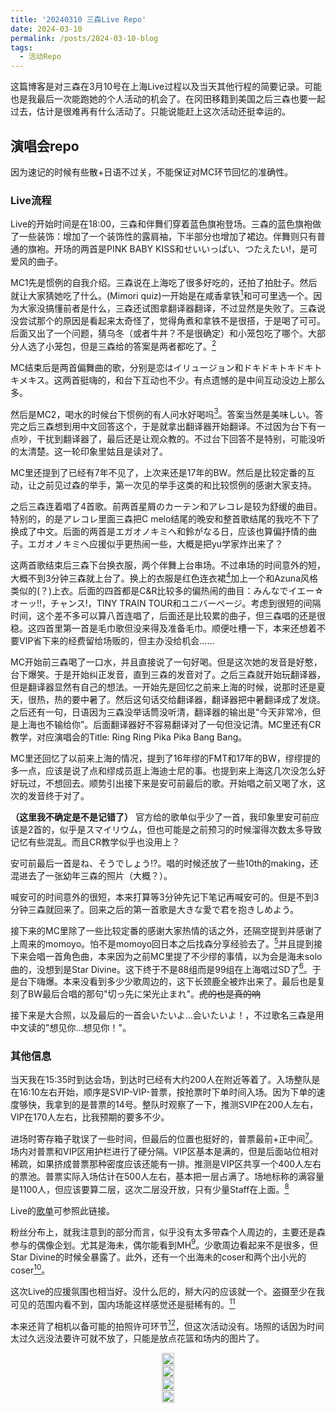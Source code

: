 ```yaml
---
title: '20240310 三森Live Repo'
date: 2024-03-10
permalink: /posts/2024-03-10-blog
tags:
  - 活动Repo
---
```


这篇博客是对三森在3月10号在上海Live过程以及当天其他行程的简要记录。可能也是我最后一次能跑她的个人活动的机会了。在冈田移籍到美国之后三森也要一起过去，估计是很难再有什么活动了。只能说能赶上这次活动还挺幸运的。

## 演唱会repo

因为速记的时候有些散+日语不过关，不能保证对MC环节回忆的准确性。

### Live流程

Live的开始时间是在18:00，三森和伴舞们穿着蓝色旗袍登场。三森的蓝色旗袍做了一些装饰：增加了一个装饰性的露肩袖，下半部分也增加了裙边。伴舞则只有普通的旗袍。开场的两首是PINK BABY KISS和せいいっぱい、つたえたい!，是可爱风的曲子。

MC1先是惯例的自我介绍。三森说在上海吃了很多好吃的，还拍了拍肚子。然后就让大家猜她吃了什么。(Mimori quiz)一开始是在咸香拿铁[^7]和可可里选一个。因为大家没搞懂前者是什么，三森还试图拿翻译器翻译，不过显然是失败了。三森说没尝试那个的原因是看起来太奇怪了，觉得角煮和拿铁不是很搭，于是喝了可可。后面又出了一个问题，猜乌冬（或者牛丼？不是很确定）和小笼包吃了哪个。大部分人选了小笼包，但是三森给的答案是两者都吃了。[^8]

MC结束后是两首偏舞曲的歌，分别是恋はイリュージョン和ドキドキトキドキトキメキス。这两首挺嗨的，和台下互动也不少。有点遗憾的是中间互动没边上那么多。

然后是MC2，喝水的时候台下惯例的有人问水好喝吗[^9]。答案当然是美味しい。答完之后三森想到用中文回答这个，于是就拿出翻译器开始翻译。不过因为台下有一点吵，干扰到翻译器了，最后还是让观众教的。不过台下回答不是特别，可能没听的太清楚。这一轮印象里姑且是读对了。

MC里还提到了已经有7年不见了，上次来还是17年的BW。然后是比较定番的互动，让之前见过森的举手，第一次见的举手这类的和比较惯例的感谢大家支持。

之后三森连着唱了4首歌。前两首星屑のカーテン和アレコレ是较为舒缓的曲目。特别的，的是アレコレ里面三森把C melo结尾的晚安和整首歌结尾的我吃不下了换成了中文。后面的两首是エガオノキミヘ和鈴がなる日，应该也算偏抒情的曲子。エガオノキミヘ应援似乎更热闹一些，大概是把yu学家炸出来了？

这两首歌结束后三森下台换衣服，两个伴舞上台串场。不过串场的时间意外的短，大概不到3分钟三森就上台了。换上的衣服是红色连衣裙[^11]加上一个和Azuna风格类似的(？)上衣。后面的四首都是C&R比较多的偏热闹的曲目：みんなでイエー☆オーッ!!，チャンス!，TINY TRAIN TOUR和ユニバーページ。考虑到很短的间隔时间，这个差不多可以算八首连唱了，后面还是比较累的曲子，但三森唱的还是很稳。这四首里第一首是毛巾歌但没来得及准备毛巾。顺便吐槽一下，本来还想着不要VIP省下来的经费留给场贩的，但主办没给机会……

MC开始前三森喝了一口水，并且直接说了一句好喝。但是这次她的发音是好憨，台下爆笑。于是开始纠正发音，直到三森的发音对了。之后三森就开始玩翻译器，但是翻译器显然有自己的想法。一开始先是回忆之前来上海的时候，说那时还是夏天，很热，热的要中暑了。然后这句话交给翻译器，翻译器把中暑翻译成了发烧。之后还有一句，日语因为三森没举话筒没听清，翻译器的输出是“今天非常冷，但是上海也不输给你”。后面翻译器好不容易翻译对了一句但没记清。MC里还有CR教学，对应演唱会的Title: Ring Ring Pika Pika Bang Bang。

MC里还回忆了以前来上海的情况，提到了16年缪的FMT和17年的BW，缪缪提的多一点，应该是说了点和缪成员逛上海迪士尼的事。也提到来上海这几次没怎么好好玩过，不想回去。顺势引出接下来是安可前最后的歌。开始唱之前又喝了水，这次的发音终于对了。

__（这里我不确定是不是记错了）__ 官方给的歌单似乎少了一首，我印象里安可前应该是2首的，似乎是スマイリウム，但也可能是之前预习的时候溜得次数太多导致记忆有些混乱。而且CR教学似乎也没用上？

安可前最后一首是ね、そうでしょう!?。唱的时候还放了一些10th的making，还混进去了一张幼年三森的照片（大概？）。

喊安可的时间意外的很短，本来打算等3分钟先记下笔记再喊安可的。但是不到3分钟三森就回来了。回来之后的第一首歌是大きな愛で君を抱きしめよう。

接下来的MC里除了一些比较定番的感谢大家热情的话之外，还隔空提到并感谢了上周来的momoyo。怕不是momoyo回日本之后找森分享经验去了。[^12]并且提到接下来会唱一首角色曲，本来因为之前MC里提了不少缪的事情，以为会是海未solo曲的，没想到是Star Divine。这下终于不是88组而是99组在上海唱过SD了[^13]。于是台下嗨爆。本来没看到多少少歌周边的，这下长颈鹿全被炸出来了。最后也是复刻了BW最后合唱的那句"切っ先に栄光止まれ"。~~虎的也是真的响~~

接下来是大合照，以及最后的一首会いたいよ…会いたいよ！，不过歌名三森是用中文读的"想见你…想见你！"。

### 其他信息

当天我在15:35时到达会场，到达时已经有大约200人在附近等着了。入场整队是在16:10左右开始，顺序是SVIP-VIP-普票，按抢票时下单时间入场。因为下单的速度够快，我拿到的是普票的14号。整队时观察了一下，推测SVIP在200人左右，VIP在170人左右，比我预期的要多不少。

进场时寄存箱子耽误了一些时间，但最后的位置也挺好的，普票最前+正中间[^1]。场内对普票和VIP区用护栏进行了硬分隔。VIP区基本是满的，但是后面站位相对稀疏，如果挤成普票那种密度应该还能有一排。推测是VIP区共享一个400人左右的票池。普票实际入场估计在500人左右，基本把一层占满了。场地标称的满容量是1100人，但应该要算二层，这次二层没开放，只有少量Staff在上面。[^2]

Live的[歌单](https://mimorin.lnk.to/10thLIVE_Shanghai)可参照此链接。

粉丝分布上，就我注意到的部分而言，似乎没有太多带森个人周边的，主要还是森参与的偶像企划。尤其是海未，偶尔能看到MH[^6]。少歌周边看起来不是很多，但Star Divine的时候全暴露了。此外，还有一个出海未的coser和两个出小光的coser[^4]。

这次Live的应援氛围也相当好。没什么厄的，掰大闪的应该就一个。盗摄至少在我可见的范围内看不到，国内场能这样感觉还是挺稀有的。[^5]

本来还背了相机以备可能的拍照许可环节[^10]，但这次活动没有。场照的话因为时间太过久远没法要许可就不放了，只能是放点花篮和场内的图片了。

<head>
  <meta charset="utf-8" />
  <title>Swiper demo</title>
  <meta name="viewport" content="width=device-width, initial-scale=1, minimum-scale=1, maximum-scale=1" />
  <!-- Link Swiper's CSS -->
  <link rel="stylesheet" href="../assets/css/swiper-bundle.min.css" />

  <!-- Demo styles -->
  <style>
    .swiper {
      width: 100%;
      height: 100%;
    }

    .swiper-slide {
      text-align: center;
      font-size: 18px;
      display: flex;
      justify-content: center;
      align-items: center;
    }

    .swiper-slide img {
      display: block;
      width: 100%;
      height: 100%;
      object-fit: cover;
    }
  </style>
</head>

<!-- Swiper -->
  <div class="swiper mySwiper2">
    <div class="swiper-wrapper">
      <div class="swiper-slide">
        <a href="https://lailaps0713-blog.oss-cn-shanghai.aliyuncs.com/img/2024/DSC_6233.jpg">
          <img src="https://lailaps0713-blog.oss-cn-shanghai.aliyuncs.com/img/2024/DSC_6233.jpg?x-oss-process=image/resize,m_pad,h_1280,w_1920,color_FFFFFF"/>
        </a>
      </div>
      <div class="swiper-slide">
        <a href="https://lailaps0713-blog.oss-cn-shanghai.aliyuncs.com/img/2024/DSC_6222.jpg">
          <img src="https://lailaps0713-blog.oss-cn-shanghai.aliyuncs.com/img/2024/DSC_6222.jpg?x-oss-process=image/resize,m_pad,h_1280,w_1920,color_FFFFFF"/>
        </a>
      </div>
      <div class="swiper-slide">
        <a href="https://lailaps0713-blog.oss-cn-shanghai.aliyuncs.com/img/2024/DSC_6226.jpg">
          <img src="https://lailaps0713-blog.oss-cn-shanghai.aliyuncs.com/img/2024/DSC_6226.jpg?x-oss-process=image/resize,m_pad,h_1280,w_1920,color_FFFFFF"/>
        </a>
      </div>
      <div class="swiper-slide">
        <a href="https://lailaps0713-blog.oss-cn-shanghai.aliyuncs.com/img/2024/DSC_6224.jpg">
          <img src="https://lailaps0713-blog.oss-cn-shanghai.aliyuncs.com/img/2024/DSC_6224.jpg?x-oss-process=image/resize,m_pad,h_1280,w_1920,color_FFFFFF"/>
        </a>
      </div>
    </div>
    <div class="swiper-button-next"></div>
    <div class="swiper-button-prev"></div>
  </div>

## 附录：当天的其他行程

上午11点左右从机场出来，在百联附近的Maki House吃的中午饭。选择这里的主要原因是店里提供海胆刺身，而且可以连着超大海胆的海胆壳一起端上来，并且相对来说不是那么贵。不过在吃海胆的时候意识到[这个梗](https://www.bilibili.com/video/av3612711/)已经8年多了，感觉时间过的是真的好快……有些遗憾的是海胆本身的味道不是很好，甚至没有木盒海胆鲜。以后有机会的话看看能不能去北海道吃超超超大海胆吧。

除了海胆之外店里的寿司味道还行，手握平均7元一贯，出品算是对得起价格。鹅肝寿司味道很好。加州卷里脆脆卷算是比较有趣，有点像是加州卷天妇罗？不过更准确地说是加州卷外面加入了一些天妇罗的脆壳。烤金枪鱼下巴个头很大但没有很特别的味道，如果为了尝鲜也许可以试试，但不要抱很高期望。

隔壁大丸百货还有一家无邪，似乎是上海仅存的两家之一了。以前天津还有一家，不知道为什么关门了。在那里点了抹茶芭菲。吃完之后大概知道该怎么改进[自己的做法](https://lailaps0713.github.io/posts/2023-11-21-blog)了，不过备料的麻烦程度会显著提升。其结构大概是抹茶冻-日式红豆-饼干碎（里面用了很多种不同饼干混合）-奶油-冰淇凌混合层-抹茶冰淇凌顶-装饰。没有冰激凌机的话，上层用抹茶奶油确实是比较好的替代方案。下面接冰淇凌也很合适。不过最好能保证冰淇凌很软/快化了。燕麦脆虽然脆但甜度和口感丰富程度不足，如果有其他的蛋卷什么的可以掰碎了放一些进去。而且这层干的下面加点湿的会更好，比如红豆泥。蛋糕还是太干，要加的话加在冰淇凌和奶油中间会更好。

在百联还赶上了一次乐队演出并抓到了一个台下的祥子，只可惜乐队没有演奏春日影（x）

  <!-- Swiper -->
  <div class="swiper mySwiper">
    <div class="swiper-wrapper">
      <div class="swiper-slide">
        <a href="https://lailaps0713-blog.oss-cn-shanghai.aliyuncs.com/img/2024/DSC_6189.jpg">
          <img src="https://lailaps0713-blog.oss-cn-shanghai.aliyuncs.com/img/2024/DSC_6189.jpg?x-oss-process=image/resize,m_pad,h_1280,w_1920,color_FFFFFF"/>
        </a>
      </div>
      <div class="swiper-slide">
        <a href="https://lailaps0713-blog.oss-cn-shanghai.aliyuncs.com/img/2024/DSC_6190.jpg">
          <img src="https://lailaps0713-blog.oss-cn-shanghai.aliyuncs.com/img/2024/DSC_6190.jpg?x-oss-process=image/resize,m_pad,h_1280,w_1920,color_FFFFFF"/>
        </a>
      </div>
      <div class="swiper-slide">
        <a href="https://lailaps0713-blog.oss-cn-shanghai.aliyuncs.com/img/2024/DSC_6193.jpg">
          <img src="https://lailaps0713-blog.oss-cn-shanghai.aliyuncs.com/img/2024/DSC_6193.jpg?x-oss-process=image/resize,m_pad,h_1280,w_1920,color_FFFFFF"/>
        </a>
      </div>
      <div class="swiper-slide">
        <a href="https://lailaps0713-blog.oss-cn-shanghai.aliyuncs.com/img/2024/DSC_6195.jpg">
          <img src="https://lailaps0713-blog.oss-cn-shanghai.aliyuncs.com/img/2024/DSC_6195.jpg?x-oss-process=image/resize,m_pad,h_1280,w_1920,color_FFFFFF"/>
        </a>
      </div>
      <div class="swiper-slide">
        <a href="https://lailaps0713-blog.oss-cn-shanghai.aliyuncs.com/img/2024/DSC_6197.jpg">
          <img src="https://lailaps0713-blog.oss-cn-shanghai.aliyuncs.com/img/2024/DSC_6197.jpg?x-oss-process=image/resize,m_pad,h_1280,w_1920,color_FFFFFF"/>
        </a>
      </div>
      <div class="swiper-slide">
        <a href="https://lailaps0713-blog.oss-cn-shanghai.aliyuncs.com/img/2024/DSC_6206.jpg">
          <img src="https://lailaps0713-blog.oss-cn-shanghai.aliyuncs.com/img/2024/DSC_6206.jpg?x-oss-process=image/resize,m_pad,h_1280,w_1920,color_FFFFFF"/>
        </a>
      </div>
    </div>
    <div class="swiper-button-next"></div>
    <div class="swiper-button-prev"></div>
  </div>

晚上是定番的平成屋，虾仁蛋包饭是真的好吃。

[^1]: 差不多损失了一排。不过前面的人不高，就还好。
[^2]: 本来看票没卖完还以为人不会太多的，但看现地情况海日这次的售票规模估计做的还挺准的。某种意义上算是理想情况？除了特典……
[^3]: 和之前BW的88组叠加一下就是99组在上海唱过SD了。
[^4]: 一套Revue服和一套校服。
[^5]: 最光害的可能是带闪灯灯条的门口的厦拉花篮。没什么厄可能是因为来的都是老东西吧(x)
[^6]: MH的场T意外的不算少，或者说比我预期的要多不少。
[^7]: 原文カクニラテ，直接翻译的话是角煮拿铁，根据推文推测应该是星巴克新出的咸香拿铁。可能和星巴克的风味描述里有红烧肉（角煮是红烧肉的日本类似物）有关。
[^8]: 这题是真没想到选C，太草了。
[^9]: 已经是国内活动定番了
[^10]: 上次aiai的活动就有摄影许可环节，赚到了。
[^11]: 三森拍大合照的时候那件
[^12]: 光恋是真的
[^13]: 叠加起来唱过也是唱过

<!-- Swiper JS -->
  <script src="../assets/js/swiper-bundle.min.js"></script>

  <!-- Initialize Swiper -->
  <script>
    var swiper = new Swiper(".mySwiper", {
      autoHeight: true,
      loop: true,
      navigation: {
        nextEl: ".swiper-button-next",
        prevEl: ".swiper-button-prev",
      },
    });
    var swiper = new Swiper(".mySwiper2", {
      autoHeight: true,
      loop: true,
      navigation: {
        nextEl: ".swiper-button-next",
        prevEl: ".swiper-button-prev",
      },
    });
  </script>
